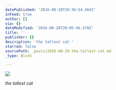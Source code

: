 ```yaml
---
datePublished: '2016-08-28T20:36:54.464Z'
inFeed: true
author: []
via: {}
dateModified: '2016-08-28T20:05:46.570Z'
title: ''
publisher: {}
description: 'the tallest cat '
starred: false
sourcePath: _posts/2016-08-28-the-tallest-cat.md
_type: Blurb

---
```

![](https://the-grid-user-content.s3-us-west-2.amazonaws.com/c6b083cd-a49c-445a-9fe9-16ffb6299a34.jpg)

_the tallest cat_